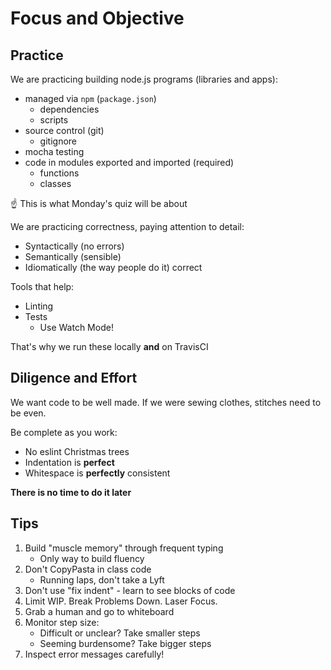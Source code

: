 Focus and Objective
===

## Practice

We are practicing building node.js programs (libraries and apps):

* managed via `npm` (`package.json`)
    * dependencies
    * scripts
* source control (git)
    * gitignore
* mocha testing
* code in modules exported and imported (required)
    * functions
    * classes

☝️ This is what Monday's quiz will be about

We are practicing correctness, paying attention to detail:

* Syntactically (no errors)
* Semantically (sensible)
* Idiomatically (the way people do it) correct

Tools that help:

* Linting
* Tests
    * Use Watch Mode!

That's why we run these locally **and** on TravisCI

## Diligence and Effort

We want code to be well made. If we were sewing clothes, stitches need to be even.

Be complete as you work:

* No eslint Christmas trees
* Indentation is **perfect**
* Whitespace is **perfectly** consistent
    
**There is no time to do it later**

## Tips

1. Build "muscle memory" through frequent typing
    * Only way to build fluency
1. Don't CopyPasta in class code
    * Running laps, don't take a Lyft
1. Don't use "fix indent" - learn to see blocks of code
1. Limit WIP. Break Problems Down. Laser Focus.
1. Grab a human and go to whiteboard
1. Monitor step size:
    * Difficult or unclear? Take smaller steps
    * Seeming burdensome? Take bigger steps 
1. Inspect error messages carefully!